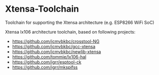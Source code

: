 Xtensa-Toolchain
==================================================================
Toolchain for supporting the Xtensa architecture (e.g. ESP8266 WiFi SoC)

Xtensa lx106 architecture toolchain, based on following projects:

- https://github.com/jcmvbkbc/crosstool-NG
- https://github.com/jcmvbkbc/gcc-xtensa
- https://github.com/jcmvbkbc/newlib-xtensa
- https://github.com/tommie/lx106-hal
- https://github.com/igrr/esptool-ck
- https://github.com/igrr/mkspifss
